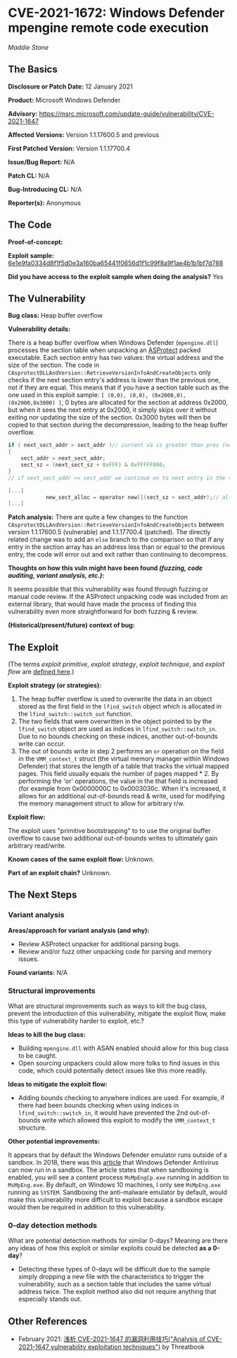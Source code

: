# CVE-2021-1672: Windows Defender mpengine remote code execution
*Maddie Stone*

## The Basics

**Disclosure or Patch Date:** 12 January 2021

**Product:** Microsoft Windows Defender

**Advisory:** https://msrc.microsoft.com/update-guide/vulnerability/CVE-2021-1647

**Affected Versions:** Version 1.1.17600.5 and previous

**First Patched Version:** Version 1.1.17700.4

**Issue/Bug Report:** N/A

**Patch CL:** N/A

**Bug-Introducing CL:** N/A

**Reporter(s):** Anonymous

## The Code

**Proof-of-concept:**

**Exploit sample:** [6e1e9fa0334d8f1f5d0e3a160ba65441f0656d1f1c99f8a9f1ae4b1b1bf7d788](https://www.virustotal.com/gui/file/6e1e9fa0334d8f1f5d0e3a160ba65441f0656d1f1c99f8a9f1ae4b1b1bf7d788/detection)

**Did you have access to the exploit sample when doing the analysis?** Yes

## The Vulnerability

**Bug class:** Heap buffer overflow

**Vulnerability details:** 

There is a heap buffer overflow when Windows Defender (`mpengine.dll`) processes the section table when unpacking an [ASProtect](http://www.aspack.com) packed executable. Each section entry has two values: the virtual address and the size of the section. The code in `CAsprotectDLLAndVersion::RetrieveVersionInfoAndCreateObjects` only checks if the next section entry's address is lower than the previous one, not if they are equal. This means that if you have a section table such as the one used in this exploit sample: `[ (0,0), (0,0), (0x2000,0), (0x2000,0x3000) ]`, 0 bytes are allocated for the section at address 0x2000, but when it sees the next entry at 0x2000, it simply skips over it without exiting nor updating the size of the section. 0x3000 bytes will then be copied to that section during the decompression, leading to the heap buffer overflow. 

```c
if ( next_sect_addr > sect_addr )// current va is greater than prev (not also eq)
{
    sect_addr = next_sect_addr;
    sect_sz = (next_sect_sz + 0xFFF) & 0xFFFFF000;
} 
// if next_sect_addr <= sect_addr we continue on to next entry in the table 

[...]
			new_sect_alloc = operator new[](sect_sz + sect_addr);// allocate new section
[...]

```

**Patch analysis:** There are quite a few changes to the function `CAsprotectDLLAndVersion::RetrieveVersionInfoAndCreateObjects` between version 1.1.17600.5 (vulnerable) and 1.1.17700.4 (patched). The directly related change was to add an `else` branch to the comparison so that if any entry in the section array has an address less than or equal to the previous entry, the code will error out and exit rather than continuing to decompress.

**Thoughts on how this vuln might have been found _(fuzzing, code auditing, variant analysis, etc.)_:**

It seems possible that this vulnerability was found through fuzzing or manual code review. If the ASProtect unpacking code was included from an external library, that would have made the process of finding this vulnerability even more straightforward for both fuzzing & review.

**(Historical/present/future) context of bug:** 

## The Exploit

(The terms *exploit primitive*, *exploit strategy*, *exploit technique*, and *exploit flow* are [defined here](https://googleprojectzero.blogspot.com/2020/06/a-survey-of-recent-ios-kernel-exploits.html).)

**Exploit strategy (or strategies):** 

1. The heap buffer overflow is used to overwrite the data in an object stored as the first field in the `lfind_switch` object which is allocated in the `lfind_switch::switch_out` function.  
2. The two fields that were overwritten in the object pointed to by the `lfind_switch` object are used as indices in `lfind_switch::switch_in`. Due to no bounds checking on these indices, another out-of-bounds write can occur. 
3. The out of bounds write in step 2 performs an `or` operation on the field in the `VMM_context_t` struct (the virtual memory manager within Windows Defender) that stores the length of a table that tracks the virtual mapped pages. This field usually equals the number of pages mapped * 2.  By performing the 'or' operations, the value in the that field is increased (for example from 0x0000000C to 0x0003030c. When it's increased, it allows for an additional out-of-bounds read & write, used for modifying the memory management struct to allow for arbitrary r/w. 

**Exploit flow:** 

The exploit uses "primitive bootstrapping" to to use the original buffer overflow to cause two additional out-of-bounds writes to ultimately gain arbitrary read/write.

**Known cases of the same exploit flow:** Unknown.

**Part of an exploit chain?** Unknown. 

## The Next Steps

### Variant analysis

**Areas/approach for variant analysis (and why):**

* Review ASProtect unpacker for additional parsing bugs.
* Review and/or fuzz other unpacking code for parsing and memory issues.

**Found variants:** N/A

### Structural improvements

What are structural improvements such as ways to kill the bug class, prevent the introduction of this vulnerability, mitigate the exploit flow, make this type of vulnerability harder to exploit, etc.?

**Ideas to kill the bug class:**

* Building `mpengine.dll` with ASAN enabled should allow for this bug class to be caught. 
* Open sourcing unpackers could allow more folks to find issues in this code, which could potentially detect issues like this more readily.

**Ideas to mitigate the exploit flow:**

* Adding bounds checking to anywhere indices are used. For example, if there had been bounds checking when using indices in `lfind_switch::switch_in`, it would have prevented the 2nd out-of-bounds write which allowed this exploit to modify the `VMM_context_t` structure.

**Other potential improvements:**

It appears that by default the Windows Defender emulator runs outside of a sandbox. In 2018, there was this [article](https://www.microsoft.com/security/blog/2018/10/26/windows-defender-antivirus-can-now-run-in-a-sandbox/) that Windows Defender Antivirus can now run in a sandbox. The article states that when sandboxing is enabled, you will see a content process `MsMpEngCp.exe` running in addition to `MsMpEng.exe`. By default, on Windows 10 machines, I only see `MsMpEng.exe` running as `SYSTEM`. Sandboxing the anti-malware emulator by default, would make this vulnerability more difficult to exploit because a sandbox escape would then be required in addition to this vulnerability.

### 0-day detection methods

What are potential detection methods for similar 0-days? Meaning are there any ideas of how this exploit or similar exploits could be detected **as a 0-day**?

* Detecting these types of 0-days will be difficult due to the sample simply dropping a new file with the characteristics to trigger the vulnerability, such as a section table that includes the same virtual address twice. The exploit method also did not require anything that especially stands out. 

## Other References 

* February 2021: [浅析 CVE-2021-1647 的漏洞利用技巧("Analysis of CVE-2021-1647 vulnerability exploitation techniques")](https://www.anquanke.com/post/id/231625) by Threatbook